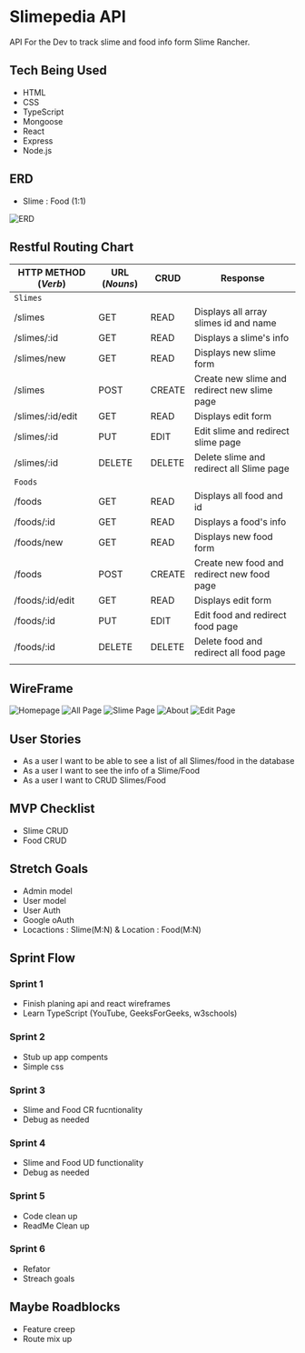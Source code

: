 # Slimepedia API
API For the Dev to track slime and food info form Slime Rancher.

## Tech Being Used
* HTML
* CSS
* TypeScript
* Mongoose
* React
* Express
* Node.js

## ERD
* Slime : Food (1:1)

![ERD](<assets/ERD.png>)

## Restful Routing Chart
| HTTP METHOD (_Verb_) | URL (_Nouns_) | CRUD   | Response                                     |
| -------------------- | ------------- | ------ | -------------------------------------------- |
| `Slimes`             |               |        |                                              |
| /slimes              | GET           | READ   | Displays all array slimes id and name        |
| /slimes/:id          | GET           | READ   | Displays a slime's info                      |
| /slimes/new          | GET           | READ   | Displays new slime form                      |
| /slimes              | POST          | CREATE | Create new slime and redirect new slime page |
| /slimes/:id/edit     | GET           | READ   | Displays edit form                           |
| /slimes/:id          | PUT           | EDIT   | Edit slime and redirect slime page           |
| /slimes/:id          | DELETE        | DELETE | Delete slime and redirect all Slime page     |
| `Foods`              |               |        |                                              |
| /foods               | GET           | READ   | Displays all food and id                     |
| /foods/:id           | GET           | READ   | Displays a food's info                       |
| /foods/new           | GET           | READ   | Displays new food form                       |
| /foods               | POST          | CREATE | Create new food and redirect new food page   |
| /foods/:id/edit      | GET           | READ   | Displays edit form                           |
| /foods/:id           | PUT           | EDIT   | Edit food and redirect food page             |
| /foods/:id           | DELETE        | DELETE | Delete food and redirect all food page       |
|                      |               |        |                                              |


## WireFrame
![Homepage](assets/Home.png)
![All Page](assets/AllPage.png)
![Slime Page](assets/SlimePage.png)
![About](assets/About.png)
![Edit Page](assets/EditPage.png)

## User Stories
* As a user I want to be able to see a list of all Slimes/food in the database
* As a user I want to see the info of a Slime/Food
* As a user I want to CRUD Slimes/Food

## MVP Checklist
* Slime CRUD
* Food CRUD

## Stretch Goals
* Admin model
* User model
* User Auth
* Google oAuth
* Locactions : Slime(M:N) & Location : Food(M:N)

## Sprint Flow
### Sprint 1
* Finish planing api and react wireframes
* Learn TypeScript (YouTube, GeeksForGeeks, w3schools)
### Sprint 2
* Stub up app compents
* Simple css
### Sprint 3
* Slime and Food CR fucntionality
* Debug as needed
### Sprint 4
* Slime and Food UD functionality
* Debug as needed
### Sprint 5
* Code clean up
* ReadMe Clean up
### Sprint 6
* Refator
* Streach goals

## Maybe Roadblocks
* Feature creep
* Route mix up